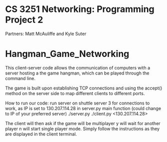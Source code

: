 # CS 3251 Networking: Programming Project 2
Partners: Matt McAuliffe and Kyle Suter

# Hangman_Game_Networking
This client-server code allows the communication of computers with a server hosting a the game hangman, which can be played through the command line.

The game is built upon establishing TCP connections and using the accept() method on the server side to map different clients to different ports.

How to run our code:
run server on shuttle server 3 for connections to work, as IP is set to 130.207.114.28 in server.py main function (could change to IP of your preferred server)
    ./server.py <Port>
    ./client.py <130.207.114.28> <Port>

The client will then ask if the game will be multiplayer
    y will wait for another player
    n will start single player mode.
Simply follow the instructions as they are displayed in the client terminal.